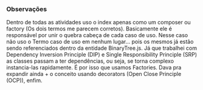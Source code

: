 ### Observações

Dentro de todas as atividades uso o index apenas como um composer ou factory (Os dois termos me parecem corretos).
Basicamente ele é responsável por unir o quebra cabeça de cada caso de uso. Nesse caso não uso o Termo caso de uso em nenhum lugar... pois os mesmos já estão sendo referenciados dentro da entidade BinaryTree.js. Já que trabalhei com Dependency Inversion Principle (DIP) e Single Responsibility Principle (SRP) as classes passam a ter dependências, ou seja, se torna complexo instancia-las rapidamente. É por isso que usamos Factories. Dava pra expandir ainda + o conceito usando decorators (Open Close Principle (OCP)), enfim.